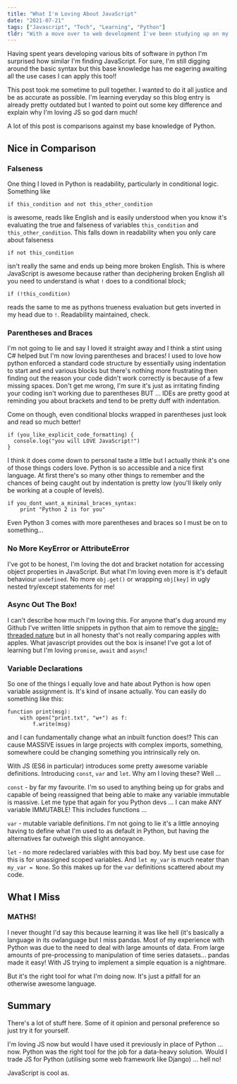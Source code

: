 ```yaml
---
title: "What I'm Loving About JavaScript"
date: "2021-07-21"
tags: ["Javascript", "Tech", "Learning", "Python"]
tldr: "With a move over to web development I've been studying up on my JavaScript. Having mostly developed in Python I've been pondering on the differences and loving all things JS right about now."
---
```


Having spent years developing various bits of software in python I'm surprised how similar I'm finding JavaScript. For sure, I'm still digging around the basic syntax but this base knowledge has me eagering awaiting all the use cases I can apply this too!!

This post took me sometime to pull together. I wanted to do it all justice and be as accurate as possible. I'm learning everyday so this blog entry is already pretty outdated but I wanted to point out some key difference and explain why I'm loving JS so god darn much!

A lot of this post is comparisons against my base knowledge of Python.

## Nice in Comparison
### Falseness
One thing I loved in Python is readability, particularly in conditional logic. Something like
```
if this_condition and not this_other_condition
```
is awesome, reads like English and is easily understood when you know it's evaluating the true and falseness of variables `this_condition` and `this_other_condition`. This falls down in readability when you only care about falseness
```
if not this_condition
```
isn't really the same and ends up being more broken English. This is where JavaScript is awesome because rather than deciphering broken English all you need to understand is what `!` does to a conditional block;
```
if (!this_condition)
```
reads the same to me as pythons trueness evaluation but gets inverted in my head due to `!`. Readability maintained, check.

### Parentheses and Braces

I'm not going to lie and say I loved it straight away and I think a stint using C# helped but I'm now loving parentheses and braces! I used to love how python enforced a standard code structure by essentially using indentation to start and end various blocks but there's nothing more frustrating then finding out the reason your code didn't work correctly is because of a few missing spaces. Don't get me wrong, I'm sure it's just as irritating finding your coding isn't working due to parentheses BUT ... IDEs are pretty good at reminding you about brackets and tend to be pretty duff with indentation.

Come on though, even conditional blocks wrapped in parentheses just look and read so much better!

```
if (you_like_explicit_code_formatting) {
  console.log("you will LOVE JavaScript!")
}
```

I think it does come down to personal taste a little but I actually think it's one of those things coders love. Python is so accessible and a nice first language. At first there's so many other things to remember and the chances of being caught out by indentation is pretty low (you'll likely only be working at a couple of levels).

```
if you_dont_want_a_minimal_braces_syntax:
    print "Python 2 is for you"
```

Even Python 3 comes with more parentheses and braces so I must be on to something...

### No More KeyError or AttributeError

I've got to be honest, I'm loving the dot and bracket notation for accessing object properties in JavaScript. But what I'm loving even more is it's default behaviour `undefined`. No more `obj.get()` or wrapping `obj[key]` in ugly nested try/except statements for me!

### Async Out The Box!

I can't describe how much I'm loving this. For anyone that's dug around my Github I've written little snippets in python that aim to remove the [single-threaded nature](https://www.github.com/adamsuk/pyStuff/tree/main/multi_proc.py) but in all honesty that's not really comparing apples with apples. What javascript provides out the box is insane! I've got a lot of learning but I'm loving `promise`, `await` and `async`!

### Variable Declarations

So one of the things I equally love and hate about Python is how open variable assignment is. It's kind of insane actually. You can easily do something like this:
```
function print(msg):
    with open("print.txt", "w+") as f:
        f.write(msg)
```
and I can fundamentally change what an inbuilt function does!? This can cause MASSIVE issues in large projects with complex imports, something, somewhere could be changing something you intrinsically rely on.

With JS (ES6 in particular) introduces some pretty awesome variable definitions. Introducing `const`, `var` and `let`. Why am I loving these? Well ...

`const` - by far my favourite. I'm so used to anything being up for grabs and capable of being reassigned that being able to make any variable immutable is massive. Let me type that again for you Python devs ... I can make ANY variable IMMUTABLE! This includes functions ...

`var` - mutable variable definitions. I'm not going to lie it's a little annoying having to define what I'm used to as default in Python, but having the alternatives far outweigh this slight annoyance.

`let` - no more redeclared variables with this bad boy. My best use case for this is for unassigned scoped variables. And `let my_var` is much neater than `my_var = None`. So this makes up for the `var` definitions scattered about my code.


## What I Miss

### MATHS!

I never thought I'd say this because learning it was like hell (it's basically a language in its owlanguage but I miss pandas. Most of my experience with Python was due to the need to deal with large amounts of data. From large amounts of pre-processing to manipulation of time series datasets... pandas made it easy! With JS trying to implement a simple equation is a nightmare.

But it's the right tool for what I'm doing now. It's just a pitfall for an otherwise awesome language.

## Summary

There's a lot of stuff here. Some of it opinion and personal preference so just try it for yourself.

I'm loving JS now but would I have used it previously in place of Python ... now. Python was the right tool for the job for a data-heavy solution. Would I trade JS for Python (utilising some web framework like Django) ... hell no!

JavaScript is cool as.